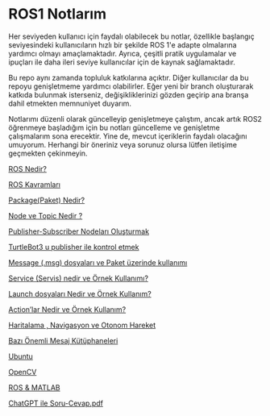# ROS1 Notlarım

Her seviyeden kullanıcı için faydalı olabilecek bu notlar, özellikle başlangıç seviyesindeki kullanıcıların hızlı bir şekilde ROS 1'e adapte olmalarına yardımcı olmayı amaçlamaktadır. Ayrıca, çeşitli pratik uygulamalar ve ipuçları ile daha ileri seviye kullanıcılar için de kaynak sağlamaktadır.

Bu repo aynı zamanda topluluk katkılarına açıktır. Diğer kullanıcılar da bu repoyu genişletmeme yardımcı olabilirler. Eğer yeni bir branch oluşturarak katkıda bulunmak isterseniz, değişikliklerinizi gözden geçirip ana branşa dahil etmekten memnuniyet duyarım. 

Notlarımı düzenli olarak güncelleyip genişletmeye çalıştım, ancak artık ROS2 öğrenmeye başladığım için bu notları güncelleme ve genişletme çalışmalarım sona erecektir. Yine de, mevcut içeriklerin faydalı olacağını umuyorum. Herhangi bir öneriniz veya sorunuz olursa lütfen iletişime geçmekten çekinmeyin.

[ROS Nedir?](ROS/ROS_Nedir.md)

[ROS Kavramları](ROS/ROS_Kavramlari.md)

[Package(Paket) Nedir?](ROS/Package(Paket)_Nedir.md)

[Node ve Topic Nedir ?](ROS/Node_ve_Topic_Nedir.md)

[Publisher-Subscriber Nodeları Oluşturmak](ROS/Publisher_Subscriber_Nodelari_Olusturmak.md)

[TurtleBot3 u publisher ile kontrol etmek](ROS/TurtleBot3_Publisher_ile_kontrol_etmek.md)

[Message (.msg) dosyaları ve Paket üzerinde kullanımı](ROS/Message_(msg)_dosyalari_ve_Paket_Uzerinde_Kullanimi.md)

[Service (Servis) nedir ve Örnek Kullanımı?](ROS/Service_(Servis)Nedir_ve_Ornek_Kullanimi.md)

[Launch dosyaları Nedir ve Örnek Kullanım?](ROS/Launch_dosyalari_Nedir_ve_Ornek_Kullanim.md)

[Action’lar Nedir ve Örnek Kullanım?](ROS/Action’lar%20Nedir%20ve%20Örnek%20Kullanımı.md)

[Haritalama , Navigasyon ve Otonom Hareket](ROS/Haritalama_Navigasyon_ve_OtonomHareket.md)

[Bazı Önemli Mesaj Kütüphaneleri](ROS/Bazi_Onemli_Mesaj_Kutuphaneleri.md)

[Ubuntu](ROS/Ubuntu.md)

[OpenCV](ROS/OpenCV.md)

[ROS & MATLAB](ROS/ROS_MATLAB.md)

[ChatGPT ile Soru-Cevap.pdf](ROS/chatgpt_ile_soru_cevap.pdf)
